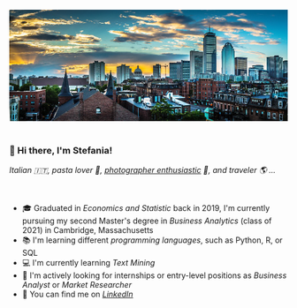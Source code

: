 ![image](boston-landscape.1099418_960_720.png)
<br>
<br>


### 📌 Hi there, I'm Stefania!
*Italian 🇮🇹, pasta lover 🍝, [photographer enthusiastic][2] 📸, and traveler 🌎 ...* <br>


<br>

- 🎓 Graduated in *Economics and Statistic* back in 2019, I'm currently pursuing my second Master's degree in *Business Analytics* (class of 2021) in Cambridge, Massachusetts
- 📚 I'm learning different *programming languages*, such as Python, R, or SQL
- 💻 I'm currently learning *Text Mining* 
- 🔎 I'm actively looking for internships or entry-level positions as *Business Analyst* or *Market Researcher*
- 💼 You can find me on *[LinkedIn][1]*

<!-- Links to your social media accounts -->

[1]: https://www.linkedin.com/in/stefania-menini/
[2]: https://www.instagram.com/stefaniamenini/

